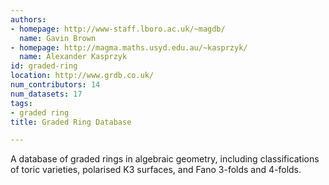 ```yaml
---
authors:
- homepage: http://www-staff.lboro.ac.uk/~magdb/
  name: Gavin Brown
- homepage: http://magma.maths.usyd.edu.au/~kasprzyk/
  name: Alexander Kasprzyk
id: graded-ring
location: http://www.grdb.co.uk/
num_contributors: 14
num_datasets: 17
tags:
- graded ring
title: Graded Ring Database

---
```


A database of graded rings in algebraic geometry, including classifications of toric varieties, polarised K3 surfaces, and Fano 3-folds and 4-folds.
